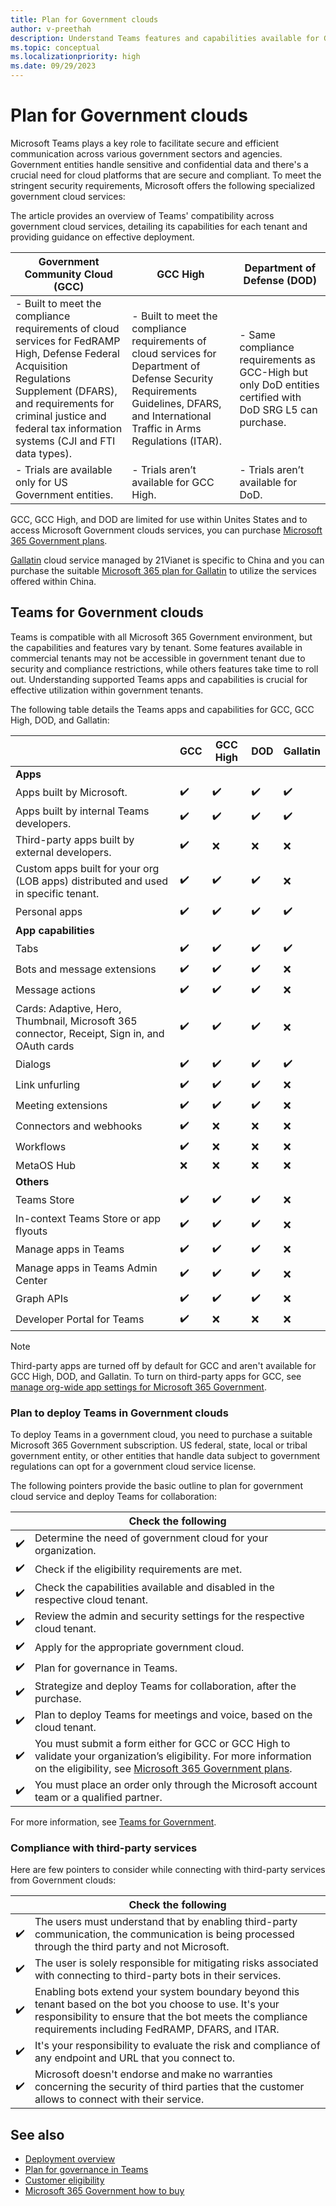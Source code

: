 ```yaml
---
title: Plan for Government clouds
author: v-preethah
description: Understand Teams features and capabilities available for Government Community Cloud (GCC), GCC High, and DOD tenants. Get an overview on how to deploy Teams in Government clouds.
ms.topic: conceptual
ms.localizationpriority: high
ms.date: 09/29/2023
---
```


# Plan for Government clouds

Microsoft Teams plays a key role to facilitate secure and efficient communication across various government sectors and agencies. Government entities handle sensitive and confidential data and there's a crucial need for cloud platforms that are secure and compliant. To meet the stringent security requirements, Microsoft offers the following specialized government cloud services:

The article provides an overview of Teams' compatibility across government cloud services, detailing its capabilities for each tenant and providing guidance on effective deployment.

| Government Community Cloud (GCC) | GCC High | Department of Defense (DOD) |
|---|---|---|
| - Built to meet the compliance requirements of cloud services for FedRAMP High, Defense Federal Acquisition Regulations Supplement (DFARS), and requirements for criminal justice and federal tax information systems (CJI and FTI data types). | - Built to meet the compliance requirements of cloud services for Department of Defense Security Requirements Guidelines, DFARS, and International Traffic in Arms Regulations (ITAR). | - Same compliance requirements as GCC-High but only DoD entities certified with DoD SRG L5 can purchase. |
| - Trials are available only for US Government entities. | - Trials aren’t available for GCC High. | - Trials aren’t available for DoD. |

GCC, GCC High, and DOD are limited for use within Unites States and to access Microsoft Government clouds services, you can purchase [Microsoft 365 Government plans](https://products.office.com/government/compare-office-365-government-plans).

[Gallatin](/officeupdates/teams-app-versioning) cloud service managed by 21Vianet is specific to China and you can purchase the suitable [Microsoft 365 plan for Gallatin](https://www.microsoft.com/zh-cn/microsoft-365/compare-china-global-versions-microsoft-365) to utilize the services offered within China.

## Teams for Government clouds

 Teams is compatible with all Microsoft 365 Government environment, but the capabilities and features vary by tenant. Some features available in commercial tenants may not be accessible in government tenant due to security and compliance restrictions, while others features take time to roll out. Understanding supported Teams apps and capabilities is crucial for effective utilization within government tenants.

The following table details the Teams apps and capabilities for GCC, GCC High, DOD, and Gallatin:

| &nbsp; | GCC | GCC High | DOD | Gallatin |
|-------------|---------|---|---|---|
| **Apps** | &nbsp; | &nbsp; | &nbsp; | &nbsp; |
| Apps built by Microsoft. | ✔️ | ✔️ | ✔️ | ✔️ |
| Apps built by internal Teams developers. | ✔️ | ✔️ | ✔️ | ✔️ |
| Third-party apps built by external developers. | ✔️ | ❌ | ❌ | ❌ |
| Custom apps built for your org (LOB apps) distributed and used in specific tenant. | ✔️ | ✔️ | ✔️ | ❌ |
| Personal apps | ✔️ | ✔️ | ✔️ | ✔️ |
| **App capabilities** | &nbsp; | &nbsp; | &nbsp; | &nbsp; |
| Tabs | ✔️ | ✔️ | ✔️ | ✔️ |
| Bots and message extensions | ✔️ | ✔️ | ✔️ | ❌ |
| Message actions | ✔️ | ✔️ | ✔️ | ❌ |
| Cards: Adaptive, Hero, Thumbnail, Microsoft 365 connector, Receipt, Sign in, and OAuth cards | ✔️ | ✔️ | ✔️ | ❌ |
| Dialogs | ✔️ | ✔️ | ✔️ | ✔️ |
| Link unfurling | ✔️ | ✔️ | ✔️ | ❌ |
| Meeting extensions | ✔️ | ✔️ | ✔️ | ❌ |
| Connectors and webhooks | ✔️ | ❌ | ❌ | ❌ |
| Workflows| ✔️ | ❌ | ❌ | ❌ |
| MetaOS Hub | ❌ | ❌ | ❌ | ❌ |
| **Others** | &nbsp; | &nbsp; | &nbsp; | &nbsp; |
| Teams Store | ✔️ | ✔️ | ✔️ |  ❌ |
| In-context Teams Store or app flyouts | ✔️ | ✔️ | ✔️ |  ❌ |
| Manage apps in Teams | ✔️ | ✔️ | ✔️ |  ❌ |
| Manage apps in Teams Admin Center | ✔️ | ✔️ | ✔️ |  ❌ |
| Graph APIs | ✔️ | ✔️ | ✔️ |  ❌ |
| Developer Portal for Teams | ✔️ | ❌ | ❌ |  ❌ |

> [!NOTE]
> Third-party apps are turned off by default for GCC and aren't available for GCC High, DOD, and Gallatin. To turn on third-party apps for GCC, see [manage org-wide app settings for Microsoft 365 Government](/microsoftteams/manage-apps).

### Plan to deploy Teams in Government clouds

To deploy Teams in a government cloud, you need to purchase a suitable Microsoft 365 Government subscription. US federal, state, local or tribal government entity, or other entities that handle data subject to government regulations can opt for a government cloud service license.

The following pointers provide the basic outline to plan for government cloud service and deploy Teams for collaboration:

| &nbsp; | Check the following |
| --- | --- |
| ✔️ | Determine the need of government cloud for your organization. |
| ✔️ | Check if the eligibility requirements are met. |
| ✔️ | Check the capabilities available and disabled in the respective cloud tenant. |
| ✔️ | Review the admin and security settings for the respective cloud tenant. |
| ✔️ | Apply for the appropriate government cloud. |
| ✔️ | Plan for governance in Teams. |
| ✔️ | Strategize and deploy Teams for collaboration, after the purchase. |
| ✔️ | Plan to deploy Teams for meetings and voice, based on the cloud tenant. |
| ✔️ | You must submit a form either for GCC or GCC High to validate your organization’s eligibility. For more information on the eligibility, see [Microsoft 365 Government plans](https://www.microsoft.com/en-in/microsoft-365/enterprise/government-plans-and-pricing?rtc=1#heading-oc2835). |
| ✔️ | You must place an order only through the Microsoft account team or a qualified partner. |

For more information, see [Teams for Government](/microsoftteams/expand-teams-across-your-org/teams-for-government-landing-page).

### Compliance with third-party services

Here are few pointers to consider while connecting with third-party services from Government clouds:

| &nbsp; | Check the following |
| --- | --- |
| ✔️ | The users must understand that by enabling third-party communication, the communication is being processed through the third party and not Microsoft. |
| ✔️ | The user is solely responsible for mitigating risks associated with connecting to third-party bots in their services. |
| ✔️ | Enabling bots extend your system boundary beyond this tenant based on the bot you choose to use. It's your responsibility to ensure that the bot meets the compliance requirements including FedRAMP, DFARS, and ITAR. |
| ✔️ | It's your responsibility to evaluate the risk and compliance of any endpoint and URL that you connect to. |
| ✔️ | Microsoft doesn't endorse and make no warranties concerning the security of third parties that the customer allows to connect with their service. |

## See also

* [Deployment overview](/microsoftteams/deploy-overview)
* [Plan for governance in Teams](/microsoftteams/plan-teams-governance)
* [Customer eligibility](/office365/servicedescriptions/office-365-platform-service-description/office-365-us-government/office-365-us-government)
* [Microsoft 365 Government how to buy](/office365/servicedescriptions/office-365-platform-service-description/office-365-us-government/microsoft-365-government-how-to-buy)
